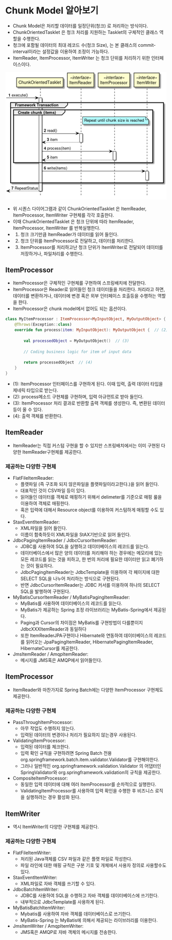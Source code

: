 # Chunk Model 알아보기 

- Chunk Model은 처리할 데이터를 일정단위(청크) 로 처리하는 방식이다. 
- ChunkOrientedTasklet 은 청크 처리를 지원하는 Tasklet의 구체적인 클래스 역할을 수행한다. 
- 청크에 포함될 데이터의 최대 레코드 수(청크 Size), 는 본 클래스의 commit-interval이라는 설정값을 이용하여 조정이 가능하다. 
- ItemReader, ItemProcessor, ItemWriter 는 청크 단위를 처리하기 위한 인터페이스이다. 

![chunk_model](./imgs/chunk_model.png)

- 위 시퀀스 다이어그램과 같이 ChunkOrientedTasklet 은 ItemReader, ItemProcessor, ItemWriter 구현체를 각각 호출한다. 
- 이때 ChunkOrientedTasklet 은 청크 단위에 따라 ItemReader, ItemProcessor, ItemWriter 를 반복실행한다. 
- 1. 청크 크기만큼 ItemReader가 데이터를 읽어 들인다. 
- 2. 청크 단위를 ItemProcessor로 전달하고, 데이터를 처리한다. 
- 3. ItemProcessor를 처리하고난 청크 단위가 ItemWriter로 전달되어 데이터를 저장하거나, 파일처리를 수행한다. 

## ItemProcessor

- ItemProcessor은 구체적인 구현체를 구현하여 스프링배치에 전달한다. 
- ItemProcessor은 Reader로 읽어들인 청크 데이터들을 처리한다. 처리라고 하면, 데이터를 변환하거나, 데이터에 변경 혹은 외부 인터페이스 호출등을 수행하는 역할을 한다. 
- ItemProcessor은 chunk model에서 없어도 되는 옵션이다. 

```kt
class MyItemProcessor : ItemProcessor<MyInputObject, MyOutputObject> {  // (1)
    @Throws(Exception::class)
    override fun process(item: MyInputObject): MyOutputObject {  // (2)

        val processedObject = MyOutputObject()  // (3)

        // Coding business logic for item of input data

        return processedObject  // (4)
    }
}
```

- (1): ItemProcessor 인터페이스를 구현하게 된다. 이때 입력, 출력 데이터 타입을 제네릭 타입으로 받는다. 
- (2): process메소드 구현체를 구현하며, 입력 아규먼트로 받아 들인다. 
- (3): ItemProcessor 처리 결과로 반환할 출력 객체를 생성한다. 즉, 변환된 데이터 등이 올 수 있다. 
- (4): 출력 객체를 반환한다. 

## ItemReader 

- ItemReader는 직접 커스텀 구현을 할 수 있지만 스프링배치에서는 이미 구현된 다양한 ItemReader구현체를 제공한다. 

### 제공하는 다양한 구현체

- FlatFileItemReader:
  - 플랫파일 (즉 구조화 되지 않은파일을 플랫파일이라고한다.)을 읽어 들인다. 
  - 대표적인 것이 CSV파일 등이 있다. 
  - 읽어들인 데이터를 객체로 매핑하기 위해서 delimeter를 기준으로 매핑 룰을 이용하여 객체로 매핑한다. 
  - 혹은 입력에 대해서 Resource object를 이용하여 커스텀하게 매핑할 수도 있다. 
- StaxEventItemReader:
  - XML파일을 읽어 들인다. 
  - 이름이 함축하듯이 XML파일을 StAX기반으로 읽어 들인다. 
- JdbcPagingItemReader / JdbcCursorItemReader:
  - JDBC를 사용하여 SQL을 실행하고 데이터베이스의 레코드를 읽는다. 
  - 데이터베이스에서 많은 양의 데이터를 처리해야 하는 경우에는 메모리에 있는 모든 레코드를 읽는 것을 피하고, 한 번의 처리에 필요한 데이터만 읽고 폐기하는 것이 필요하다. 
  - JdbcPagingItemReader는 JdbcTemplate을 이용하여 각 페이지에 대한 SELECT SQL을 나누어 처리하는 방식으로 구현된다. 
  - 반면 JdbcCursorItemReader는 JDBC 커서를 이용하여 하나의 SELECT SQL을 발행하여 구현된다. 
- MyBatisCursorItemReader / MyBatisPagingItemReader:
  - MyBatis를 사용하여 데이터베이스의 레코드를 읽는다. 
  - MyBatis가 제공하는 Spring 조정 라이브러리는 MyBatis-Spring에서 제공된다. 
  - Paging과 Cursor의 차이점은 MyBatis를 구현방법이 다를뿐이지 JdbcXXXItemReader과 동일하다 
  - 또한 ItemReaderJPA구현이나 Hibernate와 연동하여 데이터베이스의 레코드를 읽어오는 JpaPagingItemReader, HibernatePagingItemReader, HibernateCursor를 제공한다. 
- JmsItemReader / AmqpItemReader:
  - 메시지를 JMS혹은 AMQP에서 읽어들인다. 

## ItemProcessor

- ItemReader와 마찬가지로 Spring Batch에는 다양한 ItemProcessor 구현체도 제공한다. 

### 제공하는 다양한 구현체 

- PassThroughItemProcessor:
  - 아무 작업도 수행하지 않는다. 
  - 입력된 데이터의 변경이나 처리가 필요하지 않는경우 사용된다. 
- ValidatingItemProcessor:
  - 입력된 데이터를 체크한다. 
  - 입력 확인 규칙을 구현하려면 Spring Batch 전용 org.springframework.batch.item.validator.Validator를 구현해야한다. 
  - 그러나 일반적인 org.springframework.validation.Validator 의 어댑터인 SpringValidator와 org.springframework.validation의 규칙을 제공한다. 
- CompositeItemProcessor:
  - 동일한 입력 데이터에 대해 여러 ItemProcessor를 순차적으로 실행한다. 
  - ValidatingItemProcessor를 사용하여 입력 확인을 수행한 후 비즈니스 로직을 실행하려는 경우 활성화 된다. 

## ItemWriter

- 역시 ItemWriter의 다양한 구현체를 제공한다. 

### 제공하는 다양한 구현체 

- FlatFileItemWriter:
  - 처리된 Java객체를 CSV 파일과 같은 플랫 파일로 작성한다. 
  - 파일 라인에 대한 매핑 규칙은 구분 기호 및 개체에서 사용자 정의로 사용할수도 있다. 
- StaxEventItemWriter:
  - XML파일로 자바 객체를 쓰기할 수 있다. 
- JdbcBatchItemWriter:
  - JDBC를 사용하여 SQL을 수행하고 자바 객체를 데이터베이스에 쓰기한다. 
  - 내부적으로 JdbcTemplate를 사용하게 된다. 
- MyBatisBatchItemWriter:
  - Mybatis를 사용하여 자바 객체를 데이터베이스로 쓰기한다. 
  - MyBatis-Spring 는 MyBatis에 의해서 제공되는 라이브러리를 이용한다. 
- JmsItemWriter / AmqpItemWriter:
  - JMS혹은 AMQP로 자바 객체의 메시지를 전송한다. 


